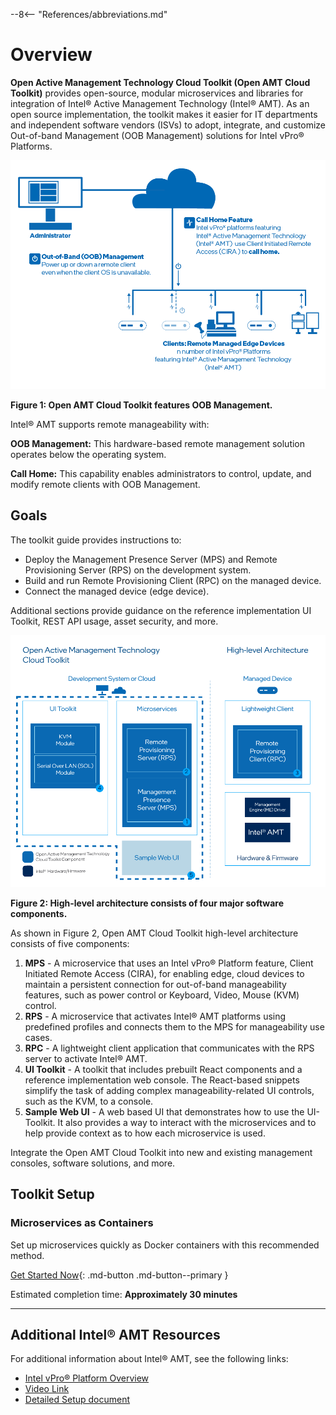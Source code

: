 --8<-- "References/abbreviations.md"

# Overview

 **Open Active Management Technology Cloud Toolkit (Open AMT Cloud Toolkit)** provides open-source, modular microservices and libraries for integration of Intel® Active Management Technology (Intel® AMT). As an open source implementation, the toolkit makes it easier for IT departments and independent software vendors (ISVs) to adopt, integrate, and customize Out-of-band Management (OOB Management) solutions for Intel vPro® Platforms.

![assets/images/OOBManagement.png](assets/images/OOBManagement.png)

 **Figure 1: Open AMT Cloud Toolkit features OOB Management.**
 
 Intel® AMT supports remote manageability with: 

 **OOB Management:** This hardware-based remote management solution operates below the operating system.

**Call Home:** This capability enables administrators to control, update, and modify remote clients with OOB Management.

 
## Goals
The toolkit guide provides instructions to:

- Deploy the Management Presence Server (MPS) and Remote Provisioning Server (RPS) on the development system.
- Build and run Remote Provisioning Client (RPC) on the managed device.
- Connect the managed device (edge device).

Additional sections provide guidance on the reference implementation UI Toolkit, REST API usage, asset security, and more. 

![assets/images/AEHighLevelArch.png](assets/images/HiLevelArchitecture.png)

 **Figure 2: High-level architecture consists of four major software components.**

As shown in Figure 2, Open AMT Cloud Toolkit high-level architecture consists of five components:

1. **MPS** - A microservice that uses an Intel vPro® Platform feature, Client Initiated Remote Access (CIRA), for enabling edge, cloud devices to maintain a persistent connection for out-of-band manageability features, such as power control or Keyboard, Video, Mouse (KVM) control.
2. **RPS** - A microservice that activates Intel® AMT platforms using predefined profiles and connects them to the MPS for manageability use cases.
3. **RPC** - A lightweight client application that communicates with the RPS server to activate Intel® AMT.
4. **UI Toolkit** - A toolkit that includes prebuilt React components and a reference implementation web console. The React-based snippets simplify the task of adding complex manageability-related UI controls, such as the KVM, to a console. 
5. **Sample Web UI** - A web based UI that demonstrates how to use the UI-Toolkit. It also provides a way to interact with the microservices and to help provide context as to how each microservice is used.
   
Integrate the Open AMT Cloud Toolkit into new and existing management consoles, software solutions, and more.

## Toolkit Setup

### Microservices as Containers

Set up microservices quickly as Docker containers with this recommended method.

[Get Started Now](GetStarted/prerequisites.md){: .md-button .md-button--primary }

Estimated completion time: **Approximately 30 minutes**

 
-------
## Additional Intel® AMT Resources

For additional information about Intel® AMT, see the following links:

- [Intel vPro® Platform Overview](https://software.intel.com/content/www/us/en/develop/topics/iot/hardware/vpro-platform-retail.html)
- [Video Link](https://www.intel.com/content/www/us/en/support/articles/000026592/technologies.html)
- [Detailed Setup document](https://software.intel.com/en-us/articles/getting-started-with-intel-active-management-technology-amt)
